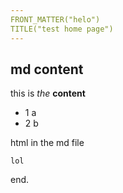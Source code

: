 ```yaml
---
FRONT_MATTER("helo")
TITLE("test home page")
---
```

## md content

this is *the* **content**

- 1 a
- 2 b

<? STR("template in the md file") ?>

<a>html in the md file</a>


`lol`

end.
